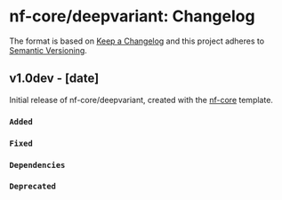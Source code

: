 # nf-core/deepvariant: Changelog

The format is based on [Keep a Changelog](https://keepachangelog.com/en/1.0.0/)
and this project adheres to [Semantic Versioning](https://semver.org/spec/v2.0.0.html).

## v1.0dev - [date]

Initial release of nf-core/deepvariant, created with the [nf-core](https://nf-co.re/) template.

### `Added`

### `Fixed`

### `Dependencies`

### `Deprecated`
